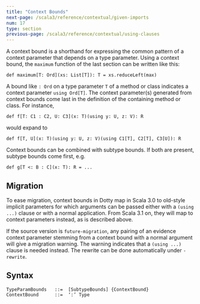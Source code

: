```yaml
---
title: "Context Bounds"
next-page: /scala3/reference/contextual/given-imports
num: 17
type: section
previous-page: /scala3/reference/contextual/using-clauses
---
```


<!-- THIS FILE HAS BEEN GENERATED BY SCALADOC PREPROCESSOR.
    The whole process of generation the docs can be found under this README: https://github.com/lampepfl/dotty/blob/master/docs/README.md
    The source file can be found here https://github.com/lampepfl/dotty/edit/master/docs/docs/reference/contextual/context-bounds.md
    NOTE THAT ANY CHANGES TO THIS FILE WILL BE OVERRIDEN BY PREPROCESSOR.
-->

A context bound is a shorthand for expressing the common pattern of a context parameter that depends on a type parameter. Using a context bound, the `maximum` function of the last section can be written like this:

<div class="snippet" ><div class="buttons"></div><pre><code class="language-scala"><span id="0" class="" >def maximum[T: Ord](xs: List[T]): T = xs.reduceLeft(max)
</span></code></pre></div>

A bound like `: Ord` on a type parameter `T` of a method or class indicates a context parameter `using Ord[T]`. The context parameter(s) generated from context bounds come last in the definition of the containing method or class. For instance,

<div class="snippet" ><div class="buttons"></div><pre><code class="language-scala"><span id="0" class="" >def f[T: C1 : C2, U: C3](x: T)(using y: U, z: V): R
</span></code></pre></div>

would expand to

<div class="snippet" ><div class="buttons"></div><pre><code class="language-scala"><span id="0" class="" >def f[T, U](x: T)(using y: U, z: V)(using C1[T], C2[T], C3[U]): R
</span></code></pre></div>

Context bounds can be combined with subtype bounds. If both are present, subtype bounds come first, e.g.

<div class="snippet" ><div class="buttons"></div><pre><code class="language-scala"><span id="0" class="" >def g[T &lt;: B : C](x: T): R = ...
</span></code></pre></div>

## Migration

To ease migration, context bounds in Dotty map in Scala 3.0 to old-style implicit parameters
for which arguments can be passed either with a `(using ...)` clause or with a normal application. From Scala 3.1 on, they will map to context parameters instead, as is described above.

If the source version is `future-migration`, any pairing of an evidence
context parameter stemming from a context bound with a normal argument will give a migration
warning. The warning indicates that a `(using ...)` clause is needed instead. The rewrite can be
done automatically under `-rewrite`.

## Syntax

```
TypeParamBounds   ::=  [SubtypeBounds] {ContextBound}
ContextBound      ::=  ‘:’ Type
```

